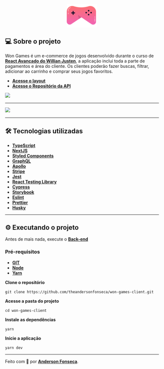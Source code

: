 <div align="center">
  <img src="./public/img/logo.png" width="100px"/>
</div>

## 💻 Sobre o projeto

Won Games é um e-commerce de jogos desenvolvido durante o curso de **[React Avançado do Willian Justen](https://www.udemy.com/course/react-avancado/)**, a aplicação inclui toda a parte de pagamentos e área do cliente. Os clientes poderão fazer buscas, filtrar, adicionar ao carrinho e comprar seus jogos favoritos.

- **[Acesse o layout](https://www.figma.com/file/8KXr60mZZqL6kqecp1ZeeP/Won-Games-English?node-id=139%3A0)**
- **[Acesse o Repositório da API](https://github.com/theandersonfonseca/won-games-api)**

![](./github/won-games.gif)

---

![](./github/won-games-mobile.gif)

---

## 🛠️ Tecnologias utilizadas

- **[TypeScript](https://www.typescriptlang.org/)**
- **[NextJS](https://nextjs.org/)**
- **[Styled Components](https://styled-components.com/)**
- **[GraphQL](https://graphql.org/)**
- **[Apollo](https://www.apollographql.com/)**
- **[Stripe](https://stripe.com/br)**
- **[Jest](https://jestjs.io/)**
- **[React Testing Library](https://testing-library.com/docs/react-testing-library/intro)**
- **[Cypress](https://www.cypress.io/)**
- **[Storybook](https://storybook.js.org/)**
- **[Eslint](https://eslint.org/)**
- **[Prettier](https://prettier.io/)**
- **[Husky](https://github.com/typicode/husky)**

___

## ⚙️ Executando o projeto

Antes de mais nada, execute o **[Back-end](https://github.com/theandersonfonseca/won-games-api)**

### Pré-requisitos

- **[GIT](https://git-scm.com/)**
- **[Node](https://nodejs.org/en/)**
- **[Yarn](https://classic.yarnpkg.com/en/docs/install/)**

**Clone o repositório**

```
git clone https://github.com/theandersonfonseca/won-games-client.git
```

**Acesse a pasta do projeto**

```
cd won-games-client
```

**Instale as dependências**

```
yarn
```

**Inicie a aplicação**

```
yarn dev
```


---

Feito com 💜 por **[Anderson Fonseca](https://github.com/theandersonfonseca)**.

